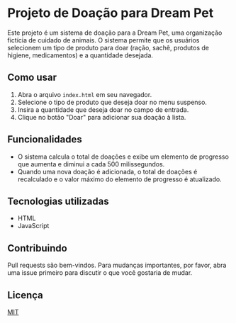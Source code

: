 # Projeto de Doação para Dream Pet

Este projeto é um sistema de doação para a Dream Pet, uma organização fictícia de cuidado de animais. O sistema permite que os usuários selecionem um tipo de produto para doar (ração, sachê, produtos de higiene, medicamentos) e a quantidade desejada.


## Como usar

1. Abra o arquivo `index.html` em seu navegador.
2. Selecione o tipo de produto que deseja doar no menu suspenso.
3. Insira a quantidade que deseja doar no campo de entrada.
4. Clique no botão "Doar" para adicionar sua doação à lista.

## Funcionalidades

- O sistema calcula o total de doações e exibe um elemento de progresso que aumenta e diminui a cada 500 milissegundos.
- Quando uma nova doação é adicionada, o total de doações é recalculado e o valor máximo do elemento de progresso é atualizado.

## Tecnologias utilizadas

- HTML
- JavaScript

## Contribuindo

Pull requests são bem-vindos. Para mudanças importantes, por favor, abra uma issue primeiro para discutir o que você gostaria de mudar.

## Licença

[MIT](https://choosealicense.com/licenses/mit/)
